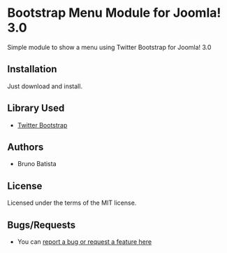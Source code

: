 Bootstrap Menu Module for Joomla! 3.0
=====================================

Simple module to show a menu using Twitter Bootstrap for Joomla! 3.0

## Installation

Just download and install.

## Library Used

* [Twitter Bootstrap](http://twitter.github.com/bootstrap/)

## Authors

* Bruno Batista

## License

Licensed under the terms of the MIT license.

## Bugs/Requests

* You can [report a bug or request a feature here](http://github.com/joomlapro/mod_bootstrap_menu/issues)